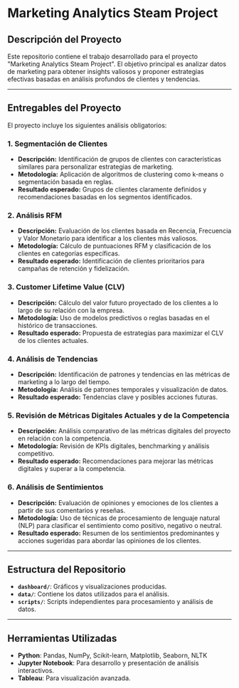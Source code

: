 # Marketing Analytics Steam Project

## Descripción del Proyecto
Este repositorio contiene el trabajo desarrollado para el proyecto "Marketing Analytics Steam Project". El objetivo principal es analizar datos de marketing para obtener insights valiosos y proponer estrategias efectivas basadas en análisis profundos de clientes y tendencias.

---

## Entregables del Proyecto
El proyecto incluye los siguientes análisis obligatorios:

### 1. Segmentación de Clientes
- **Descripción:** Identificación de grupos de clientes con características similares para personalizar estrategias de marketing.
- **Metodología:** Aplicación de algoritmos de clustering como k-means o segmentación basada en reglas.
- **Resultado esperado:** Grupos de clientes claramente definidos y recomendaciones basadas en los segmentos identificados.

### 2. Análisis RFM
- **Descripción:** Evaluación de los clientes basada en Recencia, Frecuencia y Valor Monetario para identificar a los clientes más valiosos.
- **Metodología:** Cálculo de puntuaciones RFM y clasificación de los clientes en categorías específicas.
- **Resultado esperado:** Identificación de clientes prioritarios para campañas de retención y fidelización.

### 3. Customer Lifetime Value (CLV)
- **Descripción:** Cálculo del valor futuro proyectado de los clientes a lo largo de su relación con la empresa.
- **Metodología:** Uso de modelos predictivos o reglas basadas en el histórico de transacciones.
- **Resultado esperado:** Propuesta de estrategias para maximizar el CLV de los clientes actuales.

### 4. Análisis de Tendencias
- **Descripción:** Identificación de patrones y tendencias en las métricas de marketing a lo largo del tiempo.
- **Metodología:** Análisis de patrones temporales y visualización de datos.
- **Resultado esperado:** Tendencias clave y posibles acciones futuras.

### 5. Revisión de Métricas Digitales Actuales y de la Competencia
- **Descripción:** Análisis comparativo de las métricas digitales del proyecto en relación con la competencia.
- **Metodología:** Revisión de KPIs digitales, benchmarking y análisis competitivo.
- **Resultado esperado:** Recomendaciones para mejorar las métricas digitales y superar a la competencia.

### 6. Análisis de Sentimientos
- **Descripción:** Evaluación de opiniones y emociones de los clientes a partir de sus comentarios y reseñas.
- **Metodología:** Uso de técnicas de procesamiento de lenguaje natural (NLP) para clasificar el sentimiento como positivo, negativo o neutral.
- **Resultado esperado:** Resumen de los sentimientos predominantes y acciones sugeridas para abordar las opiniones de los clientes.

---

## Estructura del Repositorio
- **`dashboard/`**: Gráficos y visualizaciones producidas.
- **`data/`**: Contiene los datos utilizados para el análisis.
- **`scripts/`**: Scripts independientes para procesamiento y análisis de datos.

---

## Herramientas Utilizadas
- **Python**: Pandas, NumPy, Scikit-learn, Matplotlib, Seaborn, NLTK
- **Jupyter Notebook**: Para desarrollo y presentación de análisis interactivos.
- **Tableau**: Para visualización avanzada.
